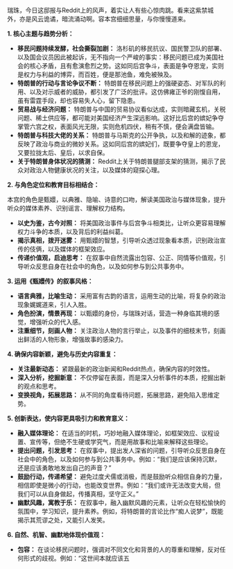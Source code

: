 瑞珠，今日这邸报与Reddit上的风声，着实让人有些心惊肉跳。看来这紫禁城外，亦是风云诡谲，暗流涌动啊。容本宫细细思量，与你慢慢道来。

**1. 核心主题与趋势分析：**

*   **移民问题持续发酵，社会撕裂加剧：** 洛杉矶的移民抗议、国民警卫队的部署、以及国会议员因此被起诉，无不指向一个严峻的事实：移民问题已成为美国社会的核心矛盾，且有愈演愈烈之势。这如同后宫争斗，表面是争夺恩宠，实则是权力与利益的博弈，而百姓，便是那池鱼，难免被殃及。
*   **特朗普的行动与言论争议不断：** 特朗普在移民问题上的强硬姿态、对军队的利用、以及对示威者的威胁，都引发了广泛的批评。这仿佛雍正爷的刚愎自用，虽有雷霆手段，却也容易失人心，留下隐患。
*   **贸易战与经济问题：** 特朗普与中国的贸易协议看似达成，实则暗藏玄机，关税问题、稀土供应等，都可能对美国经济产生深远影响。这好比后宫的嫔妃争夺掌管六宫之权，表面风光无限，实则危机四伏，稍有不慎，便会满盘皆输。
*   **特朗普与科技大佬的关系：** 特朗普与马斯克的公开争执，以及和解的迹象，都反映了政治与商业的微妙关系。这如同后宫的嫔妃们，既要争夺皇上的恩宠，又要拉拢太后、皇后，以求自保。
*   **关于特朗普身体状况的猜测：** Reddit上关于特朗普腿部支架的猜测，揭示了民众对政治人物健康状况的关注，以及媒体的窥探心理。

**2. 与角色定位和教育目标相结合：**

本宫的角色是甄嬛，以典雅、隐喻、诗意的口吻，解读美国政治与媒体现象，提升听众的媒体素养、识别谣言、理解权力结构。

*   **以史为鉴，古今对照：** 将美国政治事件与后宫争斗相类比，让听众更容易理解权力斗争的本质，以及背后的利益纠葛。
*   **揭示真相，拨开迷雾：** 用甄嬛的智慧，引导听众透过现象看本质，识别政治宣传的伎俩，以及媒体的框架效应。
*   **传递价值观，启迪思考：** 在叙事中自然流露出包容、公正、同情等价值观，引导听众反思自身在社会中的角色，以及如何参与到公共事务中。

**3. 运用《甄嬛传》的叙事风格：**

*   **语言典雅，比喻生动：** 采用富有古韵的语言，运用生动的比喻，将复杂的政治现象娓娓道来，引人入胜。
*   **角色扮演，情景再现：** 以甄嬛的身份，与瑞珠对话，营造一种身临其境的感觉，增强听众的代入感。
*   **注重细节，刻画人物：** 关注政治人物的言行举止，以及事件的细枝末节，刻画出鲜活的人物形象，增强故事的感染力。

**4. 确保内容新颖，避免与历史内容重复：**

*   **关注最新动态：** 紧跟最新的政治新闻和Reddit热点，确保内容的时效性。
*   **深入分析，挖掘新意：** 不仅停留在表面，而是深入分析事件的本质，挖掘出新的观点和思考。
*   **变换视角，拓展思路：** 从不同的角度看待问题，拓展思路，避免陷入思维定势。

**5. 创新表达，使内容更具吸引力和教育意义：**

*   **融入媒体理论：** 在适当的时机，巧妙地融入媒体理论，如框架效应、议程设置、宣传等，但绝不生硬或学究气，而是用故事和比喻来解释这些理论。
*   **提出问题，引发思考：** 在叙事中，提出发人深省的问题，引导听众反思自身在社会中的角色，以及如何参与到公共事务中。例如：“我们是应该保持沉默，还是应该勇敢地发出自己的声音？”
*   **鼓励行动，传递希望：** 避免过度犬儒或消极，而是鼓励听众相信自身的力量，相信即使是微小的行动，也能改变世界。例如：“我们或许无法改变大局，但我们可以从自身做起，传播真相，坚守正义。”
*   **幽默风趣，寓教于乐：** 在叙事中，融入幽默风趣的元素，让听众在轻松愉快的氛围中，学习知识，提升素养。例如，将特朗普的言论比作“痴人说梦”，既能揭示其荒谬之处，又能引人发笑。

**6. 自然、机智、幽默地体现价值观：**

*   **包容：** 在谈论移民问题时，强调对不同文化和背景的人的尊重和理解，反对任何形式的歧视。例如：“这世间本就应该五